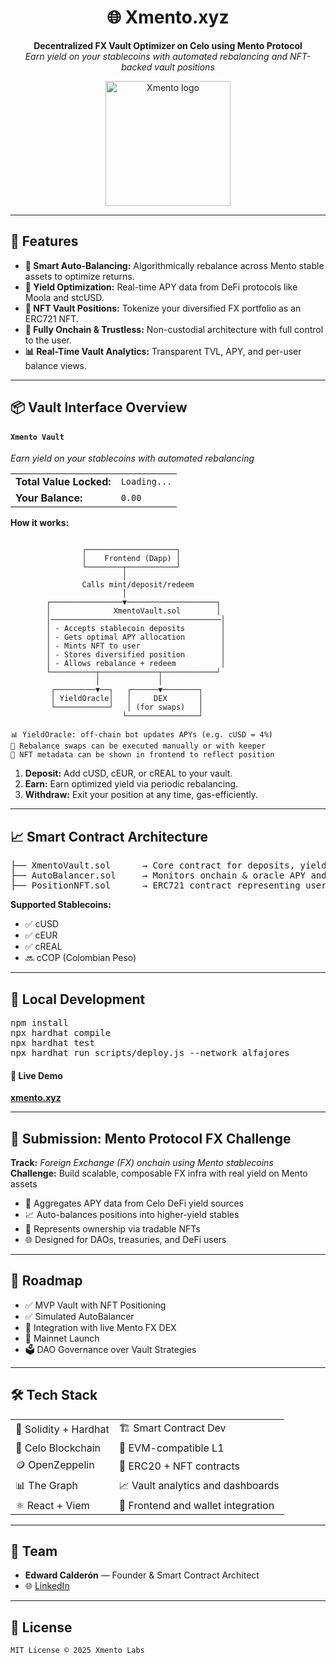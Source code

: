 <h1 align="center">🌐 Xmento.xyz</h1>
<p align="center">
  <b>Decentralized FX Vault Optimizer on Celo using Mento Protocol</b><br/>
  <i>Earn yield on your stablecoins with automated rebalancing and NFT-backed vault positions</i>
</p>

<p align="center">
  <img src="https://xmento.xyz/logo.svg" width="200" alt="Xmento logo"/>
</p>

---

<h2>🚀 Features</h2>

<ul>
  <li><strong>🧠 Smart Auto-Balancing:</strong> Algorithmically rebalance across Mento stable assets to optimize returns.</li>
  <li><strong>🎯 Yield Optimization:</strong> Real-time APY data from DeFi protocols like Moola and stcUSD.</li>
  <li><strong>💎 NFT Vault Positions:</strong> Tokenize your diversified FX portfolio as an ERC721 NFT.</li>
  <li><strong>🔐 Fully Onchain & Trustless:</strong> Non-custodial architecture with full control to the user.</li>
  <li><strong>📊 Real-Time Vault Analytics:</strong> Transparent TVL, APY, and per-user balance views.</li>
</ul>

---

<h2>📦 Vault Interface Overview</h2>

<h4><code>Xmento Vault</code></h4>
<p><i>Earn yield on your stablecoins with automated rebalancing</i></p>

<table>
  <tr><td><b>Total Value Locked:</b></td><td><code>Loading...</code></td></tr>
  <tr><td><b>Your Balance:</b></td><td><code>0.00</code></td></tr>
</table>

<b>How it works:</b>

```

                ┌────────────────────┐
                │    Frontend (Dapp) │
                └────────┬───────────┘
                         │
                Calls mint/deposit/redeem
                         │
        ┌────────────────▼────────────────────┐
        │              XmentoVault.sol        │
        │──────────────────────────────────────│
        │ - Accepts stablecoin deposits        │
        │ - Gets optimal APY allocation        │
        │ - Mints NFT to user                  │
        │ - Stores diversified position        │
        │ - Allows rebalance + redeem          │
        └──────────┬─────────────┬────────────┘
                   │             │
         ┌─────────▼──┐   ┌──────▼────────┐
         │ YieldOracle│   │     DEX       │
         └────────────┘   │ (for swaps)   │
                         └────────────────┘

📊 YieldOracle: off-chain bot updates APYs (e.g. cUSD = 4%)
🔁 Rebalance swaps can be executed manually or with keeper
🧾 NFT metadata can be shown in frontend to reflect position

```

<ol>
  <li><b>Deposit:</b> Add cUSD, cEUR, or cREAL to your vault.</li>
  <li><b>Earn:</b> Earn optimized yield via periodic rebalancing.</li>
  <li><b>Withdraw:</b> Exit your position at any time, gas-efficiently.</li>
</ol>


---

<h2>📈 Smart Contract Architecture</h2>

<pre>
├── XmentoVault.sol      → Core contract for deposits, yield routing, withdrawals
├── AutoBalancer.sol     → Monitors onchain & oracle APY and rebalances assets
├── PositionNFT.sol      → ERC721 contract representing user's vault position
</pre>

<b>Supported Stablecoins:</b>
<ul>
  <li>✅ cUSD</li>
  <li>✅ cEUR</li>
  <li>✅ cREAL</li>
  <li>🔜 cCOP (Colombian Peso)</li>
</ul>

---

<h2>🧪 Local Development</h2>

<pre>
npm install
npx hardhat compile
npx hardhat test
npx hardhat run scripts/deploy.js --network alfajores
</pre>

<h4>🔗 Live Demo</h4>
<p><a href="https://xmento.xyz" target="_blank"><strong>xmento.xyz</strong></a></p>

---

<h2>🏁 Submission: Mento Protocol FX Challenge</h2>

<p>
<b>Track:</b> <i>Foreign Exchange (FX) onchain using Mento stablecoins</i><br/>
<b>Challenge:</b> Build scalable, composable FX infra with real yield on Mento assets
</p>

<ul>
  <li>🧮 Aggregates APY data from Celo DeFi yield sources</li>
  <li>📈 Auto-balances positions into higher-yield stables</li>
  <li>🧾 Represents ownership via tradable NFTs</li>
  <li>🌐 Designed for DAOs, treasuries, and DeFi users</li>
</ul>

---

<h2>🔮 Roadmap</h2>

<ul>
  <li>✅ MVP Vault with NFT Positioning</li>
  <li>✅ Simulated AutoBalancer</li>
  <li>🔄 Integration with live Mento FX DEX</li>
  <li>🚀 Mainnet Launch</li>
  <li>🗳 DAO Governance over Vault Strategies</li>
</ul>

---

<h2>🛠 Tech Stack</h2>

<table>
  <tr><td>🔷 Solidity + Hardhat</td><td>🏗 Smart Contract Dev</td></tr>
  <tr><td>🌿 Celo Blockchain</td><td>🔗 EVM-compatible L1</td></tr>
  <tr><td>🪙 OpenZeppelin</td><td>💼 ERC20 + NFT contracts</td></tr>
  <tr><td>📊 The Graph</td><td>📈 Vault analytics and dashboards</td></tr>
  <tr><td>⚛ React + Viem</td><td>🧩 Frontend and wallet integration</td></tr>
</table>

---

<h2>👤 Team</h2>

<ul>
  <li><strong>Edward Calderón</strong> — Founder & Smart Contract Architect</li>
  <li>🌐 <a href="https://linkedin.com/in/edwardcalderon">LinkedIn</a></li>
</ul>

---

<h2>📝 License</h2>

<p><code>MIT License © 2025 Xmento Labs</code></p>
